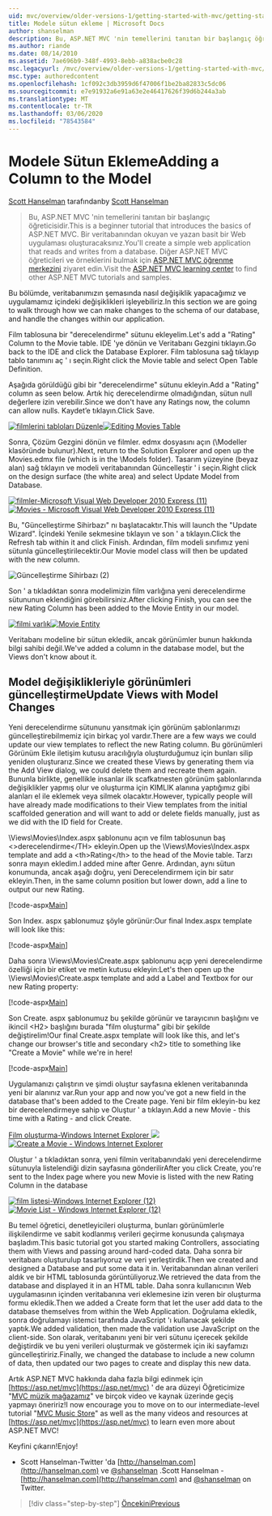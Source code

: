 ```yaml
---
uid: mvc/overview/older-versions-1/getting-started-with-mvc/getting-started-with-mvc-part8
title: Modele sütun ekleme | Microsoft Docs
author: shanselman
description: Bu, ASP.NET MVC 'nin temellerini tanıtan bir başlangıç öğreticisidir. Bir veritabanından okuyan ve yazan basit bir Web uygulaması oluşturun.
ms.author: riande
ms.date: 08/14/2010
ms.assetid: 7ae696b9-348f-4993-8ebb-a838acbe0c28
msc.legacyurl: /mvc/overview/older-versions-1/getting-started-with-mvc/getting-started-with-mvc-part8
msc.type: authoredcontent
ms.openlocfilehash: 1cf092c3db3959d6f47006f1be2ba82833c5dc06
ms.sourcegitcommit: e7e91932a6e91a63e2e46417626f39d6b244a3ab
ms.translationtype: MT
ms.contentlocale: tr-TR
ms.lasthandoff: 03/06/2020
ms.locfileid: "78543584"
---
```

# <a name="adding-a-column-to-the-model"></a><span data-ttu-id="1fbf0-104">Modele Sütun Ekleme</span><span class="sxs-lookup"><span data-stu-id="1fbf0-104">Adding a Column to the Model</span></span>

<span data-ttu-id="1fbf0-105">[Scott Hanselman](https://github.com/shanselman) tarafından</span><span class="sxs-lookup"><span data-stu-id="1fbf0-105">by [Scott Hanselman](https://github.com/shanselman)</span></span>

> <span data-ttu-id="1fbf0-106">Bu, ASP.NET MVC 'nin temellerini tanıtan bir başlangıç öğreticisidir.</span><span class="sxs-lookup"><span data-stu-id="1fbf0-106">This is a beginner tutorial that introduces the basics of ASP.NET MVC.</span></span> <span data-ttu-id="1fbf0-107">Bir veritabanından okuyan ve yazan basit bir Web uygulaması oluşturacaksınız.</span><span class="sxs-lookup"><span data-stu-id="1fbf0-107">You'll create a simple web application that reads and writes from a database.</span></span> <span data-ttu-id="1fbf0-108">Diğer ASP.NET MVC öğreticileri ve örneklerini bulmak için [ASP.NET MVC öğrenme merkezini](../../../index.md) ziyaret edin.</span><span class="sxs-lookup"><span data-stu-id="1fbf0-108">Visit the [ASP.NET MVC learning center](../../../index.md) to find other ASP.NET MVC tutorials and samples.</span></span>

<span data-ttu-id="1fbf0-109">Bu bölümde, veritabanımızın şemasında nasıl değişiklik yapacağımız ve uygulamamız içindeki değişiklikleri işleyebiliriz.</span><span class="sxs-lookup"><span data-stu-id="1fbf0-109">In this section we are going to walk through how we can make changes to the schema of our database, and handle the changes within our application.</span></span>

<span data-ttu-id="1fbf0-110">Film tablosuna bir "derecelendirme" sütunu ekleyelim.</span><span class="sxs-lookup"><span data-stu-id="1fbf0-110">Let's add a "Rating" Column to the Movie table.</span></span> <span data-ttu-id="1fbf0-111">IDE 'ye dönün ve Veritabanı Gezgini tıklayın.</span><span class="sxs-lookup"><span data-stu-id="1fbf0-111">Go back to the IDE and click the Database Explorer.</span></span> <span data-ttu-id="1fbf0-112">Film tablosuna sağ tıklayıp tablo tanımını aç ' ı seçin.</span><span class="sxs-lookup"><span data-stu-id="1fbf0-112">Right click the Movie table and select Open Table Definition.</span></span>

<span data-ttu-id="1fbf0-113">Aşağıda görüldüğü gibi bir "derecelendirme" sütunu ekleyin.</span><span class="sxs-lookup"><span data-stu-id="1fbf0-113">Add a "Rating" column as seen below.</span></span> <span data-ttu-id="1fbf0-114">Artık hiç derecelendirme olmadığından, sütun null değerlere izin verebilir.</span><span class="sxs-lookup"><span data-stu-id="1fbf0-114">Since we don't have any Ratings now, the column can allow nulls.</span></span> <span data-ttu-id="1fbf0-115">Kaydet’e tıklayın.</span><span class="sxs-lookup"><span data-stu-id="1fbf0-115">Click Save.</span></span>

<span data-ttu-id="1fbf0-116">[![filmlerini tabloları Düzenle](getting-started-with-mvc-part8/_static/image2.png)](getting-started-with-mvc-part8/_static/image1.png)</span><span class="sxs-lookup"><span data-stu-id="1fbf0-116">[![Editing Movies Table](getting-started-with-mvc-part8/_static/image2.png)](getting-started-with-mvc-part8/_static/image1.png)</span></span>

<span data-ttu-id="1fbf0-117">Sonra, Çözüm Gezgini dönün ve filmler. edmx dosyasını açın (\Modeller klasöründe bulunur).</span><span class="sxs-lookup"><span data-stu-id="1fbf0-117">Next, return to the Solution Explorer and open up the Movies.edmx file (which is in the \Models folder).</span></span> <span data-ttu-id="1fbf0-118">Tasarım yüzeyine (beyaz alan) sağ tıklayın ve modeli veritabanından Güncelleştir ' i seçin.</span><span class="sxs-lookup"><span data-stu-id="1fbf0-118">Right click on the design surface (the white area) and select Update Model from Database.</span></span>

<span data-ttu-id="1fbf0-119">[![filmler-Microsoft Visual Web Developer 2010 Express (11)](getting-started-with-mvc-part8/_static/image4.png)](getting-started-with-mvc-part8/_static/image3.png)</span><span class="sxs-lookup"><span data-stu-id="1fbf0-119">[![Movies - Microsoft Visual Web Developer 2010 Express (11)](getting-started-with-mvc-part8/_static/image4.png)](getting-started-with-mvc-part8/_static/image3.png)</span></span>

<span data-ttu-id="1fbf0-120">Bu, "Güncelleştirme Sihirbazı" nı başlatacaktır.</span><span class="sxs-lookup"><span data-stu-id="1fbf0-120">This will launch the "Update Wizard".</span></span> <span data-ttu-id="1fbf0-121">İçindeki Yenile sekmesine tıklayın ve son ' a tıklayın.</span><span class="sxs-lookup"><span data-stu-id="1fbf0-121">Click the Refresh tab within it and click Finish.</span></span> <span data-ttu-id="1fbf0-122">Ardından, film modeli sınıfımız yeni sütunla güncelleştirilecektir.</span><span class="sxs-lookup"><span data-stu-id="1fbf0-122">Our Movie model class will then be updated with the new column.</span></span>

![Güncelleştirme Sihirbazı (2)](getting-started-with-mvc-part8/_static/image5.png)

<span data-ttu-id="1fbf0-124">Son ' a tıkladıktan sonra modelimizin film varlığına yeni derecelendirme sütununun eklendiğini görebilirsiniz.</span><span class="sxs-lookup"><span data-stu-id="1fbf0-124">After clicking Finish, you can see the new Rating Column has been added to the Movie Entity in our model.</span></span>

<span data-ttu-id="1fbf0-125">[![filmi varlık](getting-started-with-mvc-part8/_static/image7.png)](getting-started-with-mvc-part8/_static/image6.png)</span><span class="sxs-lookup"><span data-stu-id="1fbf0-125">[![Movie Entity](getting-started-with-mvc-part8/_static/image7.png)](getting-started-with-mvc-part8/_static/image6.png)</span></span>

<span data-ttu-id="1fbf0-126">Veritabanı modeline bir sütun ekledik, ancak görünümler bunun hakkında bilgi sahibi değil.</span><span class="sxs-lookup"><span data-stu-id="1fbf0-126">We've added a column in the database model, but the Views don't know about it.</span></span>

## <a name="update-views-with-model-changes"></a><span data-ttu-id="1fbf0-127">Model değişiklikleriyle görünümleri güncelleştirme</span><span class="sxs-lookup"><span data-stu-id="1fbf0-127">Update Views with Model Changes</span></span>

<span data-ttu-id="1fbf0-128">Yeni derecelendirme sütununu yansıtmak için görünüm şablonlarımızı güncelleştirebilmemiz için birkaç yol vardır.</span><span class="sxs-lookup"><span data-stu-id="1fbf0-128">There are a few ways we could update our view templates to reflect the new Rating column.</span></span> <span data-ttu-id="1fbf0-129">Bu görünümleri Görünüm Ekle iletişim kutusu aracılığıyla oluşturduğumuz için bunları silip yeniden oluşturarız.</span><span class="sxs-lookup"><span data-stu-id="1fbf0-129">Since we created these Views by generating them via the Add View dialog, we could delete them and recreate them again.</span></span> <span data-ttu-id="1fbf0-130">Bununla birlikte, genellikle insanlar ilk scafkatnesten görünüm şablonlarında değişiklikler yapmış olur ve oluşturma için KIMLIK alanına yaptığımız gibi alanları el ile eklemek veya silmek olacaktır.</span><span class="sxs-lookup"><span data-stu-id="1fbf0-130">However, typically people will have already made modifications to their View templates from the initial scaffolded generation and will want to add or delete fields manually, just as we did with the ID field for Create.</span></span>

<span data-ttu-id="1fbf0-131">\Views\Movies\Index.aspx şablonunu açın ve film tablosunun baş &lt;&gt;derecelendirme&lt;/TH&gt; ekleyin.</span><span class="sxs-lookup"><span data-stu-id="1fbf0-131">Open up the \Views\Movies\Index.aspx template and add a &lt;th&gt;Rating&lt;/th&gt; to the head of the Movie table.</span></span> <span data-ttu-id="1fbf0-132">Tarzı sonra mayın ekledim.</span><span class="sxs-lookup"><span data-stu-id="1fbf0-132">I added mine after Genre.</span></span> <span data-ttu-id="1fbf0-133">Ardından, aynı sütun konumunda, ancak aşağı doğru, yeni Derecelendirmem için bir satır ekleyin.</span><span class="sxs-lookup"><span data-stu-id="1fbf0-133">Then, in the same column position but lower down, add a line to output our new Rating.</span></span>

[!code-aspx[Main](getting-started-with-mvc-part8/samples/sample1.aspx)]

<span data-ttu-id="1fbf0-134">Son Index. aspx şablonumuz şöyle görünür:</span><span class="sxs-lookup"><span data-stu-id="1fbf0-134">Our final Index.aspx template will look like this:</span></span>

[!code-aspx[Main](getting-started-with-mvc-part8/samples/sample2.aspx)]

<span data-ttu-id="1fbf0-135">Daha sonra \Views\Movies\Create.aspx şablonunu açıp yeni derecelendirme özelliği için bir etiket ve metin kutusu ekleyin:</span><span class="sxs-lookup"><span data-stu-id="1fbf0-135">Let's then open up the \Views\Movies\Create.aspx template and add a Label and Textbox for our new Rating property:</span></span>

[!code-aspx[Main](getting-started-with-mvc-part8/samples/sample3.aspx)]

<span data-ttu-id="1fbf0-136">Son Create. aspx şablonumuz bu şekilde görünür ve tarayıcının başlığını ve ikincil &lt;H2&gt; başlığını burada "film oluşturma" gibi bir şekilde değiştirelim!</span><span class="sxs-lookup"><span data-stu-id="1fbf0-136">Our final Create.aspx template will look like this, and let's change our browser's title and secondary &lt;h2&gt; title to something like "Create a Movie" while we're in here!</span></span>

[!code-aspx[Main](getting-started-with-mvc-part8/samples/sample4.aspx)]

<span data-ttu-id="1fbf0-137">Uygulamanızı çalıştırın ve şimdi oluştur sayfasına eklenen veritabanında yeni bir alanınız var.</span><span class="sxs-lookup"><span data-stu-id="1fbf0-137">Run your app and now you've got a new field in the database that's been added to the Create page.</span></span> <span data-ttu-id="1fbf0-138">Yeni bir film ekleyin-bu kez bir derecelendirmeye sahip ve Oluştur ' a tıklayın.</span><span class="sxs-lookup"><span data-stu-id="1fbf0-138">Add a new Movie - this time with a Rating - and click Create.</span></span>

<span data-ttu-id="1fbf0-139">[Film oluşturma-Windows Internet Explorer ![](getting-started-with-mvc-part8/_static/image9.png)](getting-started-with-mvc-part8/_static/image8.png)</span><span class="sxs-lookup"><span data-stu-id="1fbf0-139">[![Create a Movie - Windows Internet Explorer](getting-started-with-mvc-part8/_static/image9.png)](getting-started-with-mvc-part8/_static/image8.png)</span></span>

<span data-ttu-id="1fbf0-140">Oluştur ' a tıkladıktan sonra, yeni filmin veritabanındaki yeni derecelendirme sütunuyla listelendiği dizin sayfasına gönderilir</span><span class="sxs-lookup"><span data-stu-id="1fbf0-140">After you click Create, you're sent to the Index page where you new Movie is listed with the new Rating Column in the database</span></span>

<span data-ttu-id="1fbf0-141">[![film listesi-Windows Internet Explorer (12)](getting-started-with-mvc-part8/_static/image11.png)](getting-started-with-mvc-part8/_static/image10.png)</span><span class="sxs-lookup"><span data-stu-id="1fbf0-141">[![Movie List - Windows Internet Explorer (12)](getting-started-with-mvc-part8/_static/image11.png)](getting-started-with-mvc-part8/_static/image10.png)</span></span>

<span data-ttu-id="1fbf0-142">Bu temel öğretici, denetleyicileri oluşturma, bunları görünümlerle ilişkilendirme ve sabit kodlanmış verileri geçirme konusunda çalışmaya başladım.</span><span class="sxs-lookup"><span data-stu-id="1fbf0-142">This basic tutorial got you started making Controllers, associating them with Views and passing around hard-coded data.</span></span> <span data-ttu-id="1fbf0-143">Daha sonra bir veritabanı oluşturulup tasarlıyoruz ve veri yerleştirdik.</span><span class="sxs-lookup"><span data-stu-id="1fbf0-143">Then we created and designed a Database and put some data it in.</span></span> <span data-ttu-id="1fbf0-144">Veritabanından alınan verileri aldık ve bir HTML tablosunda görüntüliyoruz.</span><span class="sxs-lookup"><span data-stu-id="1fbf0-144">We retrieved the data from the database and displayed it in an HTML table.</span></span> <span data-ttu-id="1fbf0-145">Daha sonra kullanıcının Web uygulamasının içinden veritabanına veri eklemesine izin veren bir oluşturma formu ekledik.</span><span class="sxs-lookup"><span data-stu-id="1fbf0-145">Then we added a Create form that let the user add data to the database themselves from within the Web Application.</span></span> <span data-ttu-id="1fbf0-146">Doğrulama ekledik, sonra doğrulamayı istemci tarafında JavaScript 'ı kullanacak şekilde yaptık.</span><span class="sxs-lookup"><span data-stu-id="1fbf0-146">We added validation, then made the validation use JavaScript on the client-side.</span></span> <span data-ttu-id="1fbf0-147">Son olarak, veritabanını yeni bir veri sütunu içerecek şekilde değiştirdik ve bu yeni verileri oluşturmak ve göstermek için iki sayfamızı güncelleştiririz.</span><span class="sxs-lookup"><span data-stu-id="1fbf0-147">Finally, we changed the database to include a new column of data, then updated our two pages to create and display this new data.</span></span>

<span data-ttu-id="1fbf0-148">Artık ASP.NET MVC hakkında daha fazla bilgi edinmek için [https://asp.net/mvc](https://asp.net/mvc) ' de ara düzeyi Öğreticimize "[MVC müzik mağazamız](../../older-versions/mvc-music-store/mvc-music-store-part-1.md)" ve birçok video ve kaynak üzerinde geçiş yapmayı öneririz!</span><span class="sxs-lookup"><span data-stu-id="1fbf0-148">I now encourage you to move on to our intermediate-level tutorial "[MVC Music Store](../../older-versions/mvc-music-store/mvc-music-store-part-1.md)" as well as the many videos and resources at [https://asp.net/mvc](https://asp.net/mvc) to learn even more about ASP.NET MVC!</span></span>

<span data-ttu-id="1fbf0-149">Keyfini çıkarın!</span><span class="sxs-lookup"><span data-stu-id="1fbf0-149">Enjoy!</span></span>

- <span data-ttu-id="1fbf0-150">Scott Hanselman-Twitter 'da [http://hanselman.com](http://hanselman.com) ve [@shanselman](http://twitter.com/shanselman) .</span><span class="sxs-lookup"><span data-stu-id="1fbf0-150">Scott Hanselman - [http://hanselman.com](http://hanselman.com) and [@shanselman](http://twitter.com/shanselman) on Twitter.</span></span>

> [!div class="step-by-step"]
> [<span data-ttu-id="1fbf0-151">Öncekini</span><span class="sxs-lookup"><span data-stu-id="1fbf0-151">Previous</span></span>](getting-started-with-mvc-part7.md)
